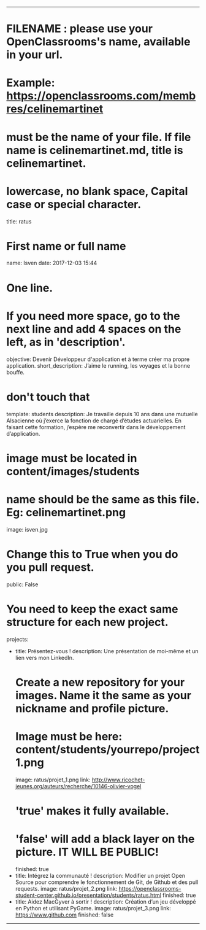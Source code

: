 ---

# FILENAME : please use your OpenClassrooms's name, available in your url.
# Example: https://openclassrooms.com/membres/celinemartinet
# must be the name of your file. If file name is celinemartinet.md, title is celinemartinet.
# lowercase, no blank space, Capital case or special character.
title: ratus

# First name or full name
name: Isven
date: 2017-12-03 15:44

# One line.
# If you need more space, go to the next line and add 4 spaces on the left, as in 'description'.
objective: Devenir Développeur d'application et à terme créer ma propre application.
short_description: J’aime le running, les voyages et la bonne bouffe.

# don't touch that
template: students
description:
    Je travaille depuis 10 ans dans une mutuelle Alsacienne où j’exerce la fonction de chargé d’études actuarielles.
    En faisant cette formation, j’espère me reconvertir dans le développement d’application.

# image must be located in content/images/students
# name should be the same as this file. Eg: celinemartinet.png
image: isven.jpg

# Change this to True when you do you pull request.
public: False

# You need to keep the exact same structure for each new project.
projects:
  - title: Présentez-vous !
    description: Une présentation de moi-même et un lien vers mon LinkedIn.
    # Create a new repository for your images. Name it the same as your nickname and profile picture.
    # Image must be here: content/students/yourrepo/project1.png
    image: ratus/projet_1.png
    link: http://www.ricochet-jeunes.org/auteurs/recherche/10146-olivier-vogel
    # 'true' makes it fully available.
    # 'false' will add a black layer on the picture. IT WILL BE PUBLIC!
    finished: true
  - title: Intégrez la communauté !
    description: Modifier un projet Open Source pour comprendre le fonctionnement de Git, de Github et des pull requests. 
    image: ratus/projet_2.png
    link: https://openclassrooms-student-center.github.io/presentation/students/ratus.html
    finished: true
  - title: Aidez MacGyver à sortir !
    description: Création d’un jeu développé en Python et utilisant PyGame.
    image: ratus/projet_3.png
    link: https://www.github.com
    finished: false
---